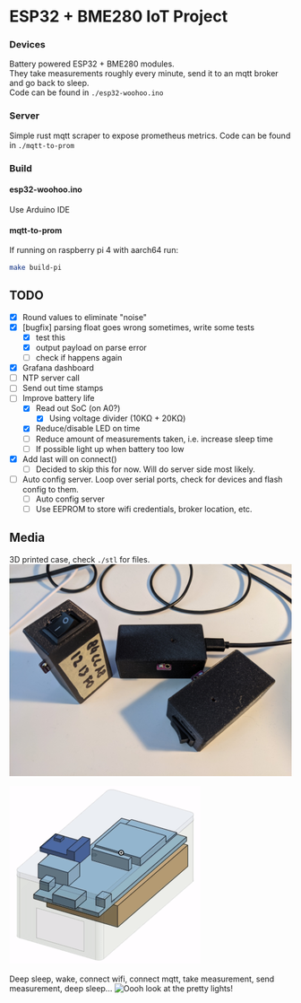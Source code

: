 # ESP32 + BME280 IoT Project

### Devices
Battery powered ESP32 + BME280 modules.  
They take measurements roughly every minute, send it to an mqtt broker and go back to sleep.  
Code can be found in `./esp32-woohoo.ino`

### Server
Simple rust mqtt scraper to expose prometheus metrics.
Code can be found in `./mqtt-to-prom`

### Build

#### esp32-woohoo.ino
Use Arduino IDE

#### mqtt-to-prom
If running on raspberry pi 4 with aarch64 run:
```bash
make build-pi
```

## TODO
- [x] Round values to eliminate "noise"
- [x] [bugfix] parsing float goes wrong sometimes, write some tests
  - [x] test this
  - [x] output payload on parse error
  - [ ] check if happens again
- [x] Grafana dashboard
- [ ] NTP server call
- [ ] Send out time stamps
- [ ] Improve battery life
    - [x] Read out SoC (on A0?)
      - [x] Using voltage divider (10KΩ + 20KΩ)
    - [x] Reduce/disable LED on time
    - [ ] Reduce amount of measurements taken, i.e. increase sleep time
    - [ ] If possible light up when battery too low
- [x] Add last will on connect()
    - [ ] Decided to skip this for now. Will do server side most likely.
- [ ] Auto config server. Loop over serial ports, check for devices and flash config to them.
  - [ ] Auto config server
  - [ ] Use EEPROM to store wifi credentials, broker location, etc.

## Media
3D printed case, check `./stl` for files.
![Aint they cute?!](/images/3.jpg)

![](/images/model-animation.gif)

Deep sleep, wake, connect wifi, connect mqtt, take measurement, send measurement, deep sleep...
![Oooh look at the pretty lights!](/images/blinkenlights.gif)
